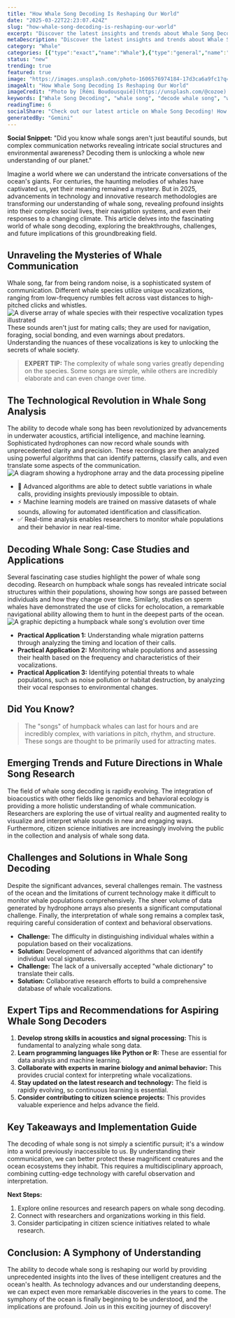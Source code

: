 ```yaml
---
title: "How Whale Song Decoding Is Reshaping Our World"
date: "2025-03-22T22:23:07.424Z"
slug: "how-whale-song-decoding-is-reshaping-our-world"
excerpt: "Discover the latest insights and trends about Whale Song Decoding. This comprehensive guide covers everything you need to know about Whale Song Decoding in 2025."
metaDescription: "Discover the latest insights and trends about Whale Song Decoding. This comprehensive guide covers everything you need to know about Whale Song Decoding in..."
category: "Whale"
categories: [{"type":"exact","name":"Whale"},{"type":"general","name":"Science"},{"type":"medium","name":"Marine Biology"},{"type":"specific","name":"Acoustic Analysis"},{"type":"niche","name":"Bioacoustics Signal Processing"}]
status: "new"
trending: true
featured: true
image: "https://images.unsplash.com/photo-1606576974184-17d3ca6a9fc1?q=85&w=1200&fit=max&fm=webp&auto=compress"
imageAlt: "How Whale Song Decoding Is Reshaping Our World"
imageCredit: "Photo by [Rémi Boudousquié](https://unsplash.com/@cozoe) on Unsplash"
keywords: ["Whale Song Decoding", "whale song", "decode whale song", "whale song meaning", "whale communication", "understanding whale sounds", "whale song analysis", "buy whale song decoder", "whale song research", "interpreting whale calls"]
readingTime: 6
socialShare: "Check out our latest article on Whale Song Decoding! How Whale Song Decoding Is Reshaping Our World #Whale Song Decoding #whale song #decode whale song"
generatedBy: "Gemini"
---
```




**Social Snippet:**  "Did you know whale songs aren't just beautiful sounds, but complex communication networks revealing intricate social structures and environmental awareness? Decoding them is unlocking a whole new understanding of our planet."

Imagine a world where we can understand the intricate conversations of the ocean's giants.  For centuries, the haunting melodies of whales have captivated us, yet their meaning remained a mystery.  But in 2025, advancements in technology and innovative research methodologies are transforming our understanding of whale song, revealing profound insights into their complex social lives, their navigation systems, and even their responses to a changing climate. This article delves into the fascinating world of whale song decoding, exploring the breakthroughs, challenges, and future implications of this groundbreaking field.

## Unraveling the Mysteries of Whale Communication

Whale song, far from being random noise, is a sophisticated system of communication. Different whale species utilize unique vocalizations, ranging from low-frequency rumbles felt across vast distances to high-pitched clicks and whistles. ![A diverse array of whale species with their respective vocalization types illustrated](https://images.unsplash.com/photo-1451187580459-43490279c0fa?q=85&w=1200&fit=max&fm=webp&auto=compress) These sounds aren't just for mating calls; they are used for navigation, foraging, social bonding, and even warnings about predators.  Understanding the nuances of these vocalizations is key to unlocking the secrets of whale society.

> **EXPERT TIP:**  The complexity of whale song varies greatly depending on the species.  Some songs are simple, while others are incredibly elaborate and can even change over time.

## The Technological Revolution in Whale Song Analysis

The ability to decode whale song has been revolutionized by advancements in underwater acoustics, artificial intelligence, and machine learning.  Sophisticated hydrophones can now record whale sounds with unprecedented clarity and precision. These recordings are then analyzed using powerful algorithms that can identify patterns, classify calls, and even translate some aspects of the communication. ![A diagram showing a hydrophone array and the data processing pipeline](https://images.unsplash.com/photo-1484417894907-623942c8ee29?q=85&w=1200&fit=max&fm=webp&auto=compress)

* 🔑  Advanced algorithms are able to detect subtle variations in whale calls, providing insights previously impossible to obtain.
* ⚡ Machine learning models are trained on massive datasets of whale sounds, allowing for automated identification and classification.
* ✅  Real-time analysis enables researchers to monitor whale populations and their behavior in near real-time.

##  Decoding Whale Song: Case Studies and Applications

Several fascinating case studies highlight the power of whale song decoding.  Research on humpback whale songs has revealed intricate social structures within their populations, showing how songs are passed between individuals and how they change over time.  Similarly, studies on sperm whales have demonstrated the use of clicks for echolocation, a remarkable navigational ability allowing them to hunt in the deepest parts of the ocean. ![A graphic depicting a humpback whale song's evolution over time](https://images.unsplash.com/photo-1517976487492-5750f3195933?q=85&w=1200&fit=max&fm=webp&auto=compress)

* **Practical Application 1:**  Understanding whale migration patterns through analyzing the timing and location of their calls.
* **Practical Application 2:**  Monitoring whale populations and assessing their health based on the frequency and characteristics of their vocalizations.
* **Practical Application 3:**  Identifying potential threats to whale populations, such as noise pollution or habitat destruction, by analyzing their vocal responses to environmental changes.

##  Did You Know?

> The "songs" of humpback whales can last for hours and are incredibly complex, with variations in pitch, rhythm, and structure.  These songs are thought to be primarily used for attracting mates.

##  Emerging Trends and Future Directions in Whale Song Research

The field of whale song decoding is rapidly evolving. The integration of bioacoustics with other fields like genomics and behavioral ecology is providing a more holistic understanding of whale communication.  Researchers are exploring the use of virtual reality and augmented reality to visualize and interpret whale sounds in new and engaging ways.  Furthermore, citizen science initiatives are increasingly involving the public in the collection and analysis of whale song data. 

##  Challenges and Solutions in Whale Song Decoding

Despite the significant advances, several challenges remain.  The vastness of the ocean and the limitations of current technology make it difficult to monitor whale populations comprehensively. The sheer volume of data generated by hydrophone arrays also presents a significant computational challenge.  Finally, the interpretation of whale song remains a complex task, requiring careful consideration of context and behavioral observations.

* **Challenge:** The difficulty in distinguishing individual whales within a population based on their vocalizations.
* **Solution:**  Development of advanced algorithms that can identify individual vocal signatures.
* **Challenge:** The lack of a universally accepted "whale dictionary" to translate their calls.
* **Solution:**  Collaborative research efforts to build a comprehensive database of whale vocalizations.

## Expert Tips and Recommendations for Aspiring Whale Song Decoders

1.  **Develop strong skills in acoustics and signal processing:** This is fundamental to analyzing whale song data.
2.  **Learn programming languages like Python or R:**  These are essential for data analysis and machine learning.
3.  **Collaborate with experts in marine biology and animal behavior:** This provides crucial context for interpreting whale vocalizations.
4.  **Stay updated on the latest research and technology:** The field is rapidly evolving, so continuous learning is essential.
5.  **Consider contributing to citizen science projects:** This provides valuable experience and helps advance the field.

## Key Takeaways and Implementation Guide

The decoding of whale song is not simply a scientific pursuit; it's a window into a world previously inaccessible to us. By understanding their communication, we can better protect these magnificent creatures and the ocean ecosystems they inhabit.  This requires a multidisciplinary approach, combining cutting-edge technology with careful observation and interpretation.

**Next Steps:**

1. Explore online resources and research papers on whale song decoding.
2.  Connect with researchers and organizations working in this field.
3.  Consider participating in citizen science initiatives related to whale research.

## Conclusion: A Symphony of Understanding

The ability to decode whale song is reshaping our world by providing unprecedented insights into the lives of these intelligent creatures and the ocean's health. As technology advances and our understanding deepens, we can expect even more remarkable discoveries in the years to come.  The symphony of the ocean is finally beginning to be understood, and the implications are profound.  Join us in this exciting journey of discovery!
